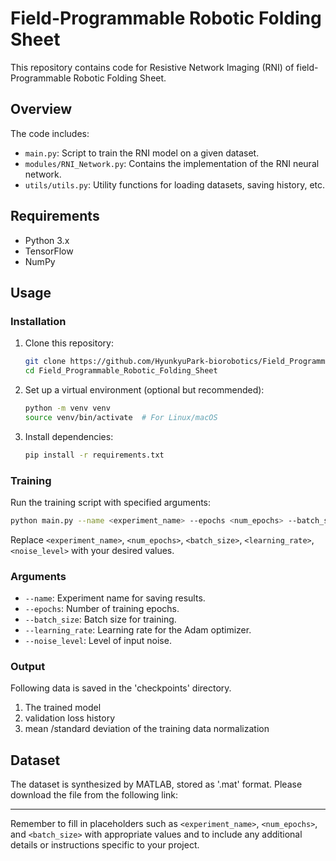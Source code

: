 # Field-Programmable Robotic Folding Sheet


This repository contains code for Resistive Network Imaging (RNI) of field-Programmable Robotic Folding Sheet. 
## Overview

The code includes:

- `main.py`: Script to train the RNI model on a given dataset.
- `modules/RNI_Network.py`: Contains the implementation of the RNI neural network.
- `utils/utils.py`: Utility functions for loading datasets, saving history, etc.

## Requirements

- Python 3.x
- TensorFlow
- NumPy

## Usage

### Installation

1. Clone this repository:

    ```bash
    git clone https://github.com/HyunkyuPark-biorobotics/Field_Programmable_Robotic_Folding_Sheet.git
    cd Field_Programmable_Robotic_Folding_Sheet
    ```

2. Set up a virtual environment (optional but recommended):

    ```bash
    python -m venv venv
    source venv/bin/activate  # For Linux/macOS
    ```

3. Install dependencies:

    ```bash
    pip install -r requirements.txt
    ```

### Training

Run the training script with specified arguments:

```bash
python main.py --name <experiment_name> --epochs <num_epochs> --batch_size <batch_size> --learning_rate <learning_rate> --noise_level <noise_level>
```

Replace `<experiment_name>`, `<num_epochs>`, `<batch_size>`, `<learning_rate>`, `<noise_level>` with your desired values.

### Arguments

- `--name`: Experiment name for saving results.
- `--epochs`: Number of training epochs.
- `--batch_size`: Batch size for training.
- `--learning_rate`: Learning rate for the Adam optimizer.
- `--noise_level`: Level of input noise.

### Output
Following data is saved in the 'checkpoints' directory.
1) The trained model
2) validation loss history
3) mean /standard deviation of the training data normalization 

## Dataset

The dataset is synthesized by MATLAB, stored as '.mat' format.
Please download the file from the following link:


---

Remember to fill in placeholders such as `<experiment_name>`, `<num_epochs>`, and `<batch_size>` with appropriate values and to include any additional details or instructions specific to your project.
